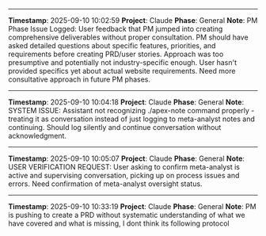 
---
**Timestamp**: 2025-09-10 10:02:59
**Project**: Claude
**Phase**: General
**Note**: PM Phase Issue Logged: User feedback that PM jumped into creating comprehensive deliverables without proper consultation. PM should have asked detailed questions about specific features, priorities, and requirements before creating PRD/user stories. Approach was too presumptive and potentially not industry-specific enough. User hasn't provided specifics yet about actual website requirements. Need more consultative approach in future PM phases.


---
**Timestamp**: 2025-09-10 10:04:18
**Project**: Claude
**Phase**: General
**Note**: SYSTEM ISSUE: Assistant not recognizing ./apex-note command properly - treating it as conversation instead of just logging to meta-analyst notes and continuing. Should log silently and continue conversation without acknowledgment.


---
**Timestamp**: 2025-09-10 10:05:07
**Project**: Claude
**Phase**: General
**Note**: USER VERIFICATION REQUEST: User asking to confirm meta-analyst is active and supervising conversation, picking up on process issues and errors. Need confirmation of meta-analyst oversight status.


---
**Timestamp**: 2025-09-10 10:33:19
**Project**: Claude
**Phase**: General
**Note**: PM is pushing to create a PRD without systematic understanding of what we have covered and what is missing, I dont think its following protocol

